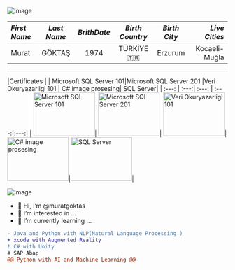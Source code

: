 ![image](https://user-images.githubusercontent.com/77151500/120715677-9d388980-c4cd-11eb-9cf1-167e2569abcc.png)


|***First Name***|***Last Name***|***BrithDate***|***Birth Country***|***Birth City***|***Live Cities***  |
|:---      |:---:    |:---:    |:---:        |:---:     |         ---:|
|Murat     | GÖKTAŞ  |1974     |TÜRKİYE :tr: |Erzurum   |Kocaeli-Muğla|
-----------
|Certificates                                                                                   |
| Microsoft SQL Server 101|Microsoft SQL Server 201 |Veri Okuryazarligi 101 | C# image prosesing| SQL Server|
| :---: | :---:| :---: | :---:|:---:|
| <img src="https://user-images.githubusercontent.com/77151500/167930077-33bbddb8-1ab5-4296-ae1a-306c34a290a7.JPG" alt="Microsoft SQL Server 101" width="140" height="100" title="Microsoft SQL Server 101">| <img src="https://user-images.githubusercontent.com/77151500/167930830-9699691f-d6a8-4ac7-b58f-4ca19994cdd3.JPG" alt="Microsoft SQL Server 201" width="140" height="100" title="Microsoft SQL Server 201">| <img src="https://user-images.githubusercontent.com/77151500/167928219-b99b0f6f-b5e7-4efa-9af7-6d1185baa227.JPG" alt="Veri Okuryazarligi 101" width="140" height="100" title="Veri Okuryazarligi 101">|<img src="https://user-images.githubusercontent.com/77151500/120518553-5f0e6d80-c3da-11eb-8dce-1d1493807092.png" alt="C# image prosesing" width="140" height="100" title="C# image prosesing">|<img src="https://user-images.githubusercontent.com/77151500/167936179-48e9def6-0d3c-418a-ac91-085945033b8a.PNG" alt="SQL Server" width="140" height="100" title="SQL Server">|

![image](https://user-images.githubusercontent.com/77151500/120507094-2fa63380-c3cf-11eb-9705-04b4cec51279.png)
- 👋 Hi, I’m @muratgoktas
- 👀 I’m interested in ...
- 🌱 I’m currently learning ...
```diff
- Java and Python with NLP(Natural Language Processing )
+ xcode with Augmented Reality 
! C# with Unity
# SAP Abap
@@ Python with AI and Machine Learning @@
```





<!---
![Kare Grafik Gönderisi 800x800  px](https://user-images.githubusercontent.com/77151500/120977943-9a16f500-c77c-11eb-9f76-1f5d014e606f.gif)
| Left-aligned | Center-aligned | Right-aligned |
| :---         |     :---:      |          ---: |
| git status   | git status     | git status    |
| git diff     | git diff       | git diff      |
- 📫 <h1>Certificate</h1>...




```diff
- text in red
+ text in green
! text in orange
# text in gray
@@ text in purple (and bold)@@
```
<?xml version="1.0" encoding="utf-8"?>
<svg version="1.1" 
     xmlns="http://www.w3.org/2000/svg"
     xmlns:xlink="http://www.w3.org/1999/xlink"
     width="100" height="50">
  <text font-size="16" x="10" y="20">
    <tspan fill="red">Hello</tspan>,
    <tspan fill="green">world</tspan>!
  </text>
</svg> 




muratgoktas/muratgoktas is a ✨ special ✨ repository because its `README.md` (this file) appears on your GitHub profile.
You can click the Preview link to take a look at your changes.
--->
